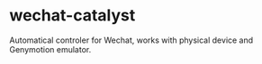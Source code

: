 wechat-catalyst
===============

Automatical controler for Wechat, works with physical device and Genymotion emulator.
